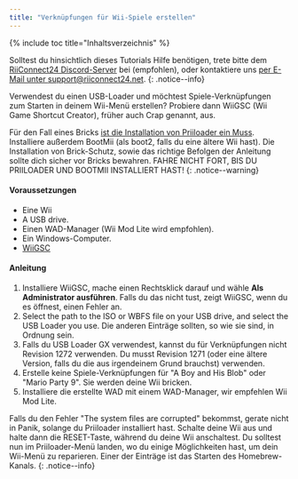 ```yaml
---
title: "Verknüpfungen für Wii-Spiele erstellen"
---
```


{% include toc title="Inhaltsverzeichnis" %}

Solltest du hinsichtlich dieses Tutorials Hilfe benötigen, trete bitte dem [RiiConnect24 Discord-Server](https://discord.gg/b4Y7jfD) bei (empfohlen), oder kontaktiere uns [per E-Mail unter support@riiconnect24.net](mailto:support@riiconnect24.net).
{: .notice--info}

Verwendest du einen USB-Loader und möchtest Spiele-Verknüpfungen zum Starten in deinem Wii-Menü erstellen? Probiere dann WiiGSC (Wii Game Shortcut Creator), früher auch Crap genannt, aus.

Für den Fall eines Bricks [ist die Installation von Priiloader ein Muss](/priiloader). Installiere außerdem BootMii (als boot2, falls du eine ältere Wii hast). Die Installation von Brick-Schutz, sowie das richtige Befolgen der Anleitung sollte dich sicher vor Bricks bewahren. FAHRE NICHT FORT, BIS DU PRIILOADER UND BOOTMII INSTALLIERT HAST!
{: .notice--warning}

#### Voraussetzungen

* Eine Wii
* A USB drive.
* Einen WAD-Manager (Wii Mod Lite wird empfohlen).
* Ein Windows-Computer.
* [WiiGSC](https://wiidatabase.de/downloads/pc-tools/wiigsc-ehemals-crap/)

#### Anleitung

1. Installiere WiiGSC, mache einen Rechtsklick darauf und wähle **Als Administrator ausführen**. Falls du das nicht tust, zeigt WiiGSC, wenn du es öffnest, einen Fehler an.
2. Select the path to the ISO or WBFS file on your USB drive, and select the USB Loader you use. Die anderen Einträge sollten, so wie sie sind, in Ordnung sein.
3. Falls du USB Loader GX verwendest, kannst du für Verknüpfungen nicht Revision 1272 verwenden. Du musst Revision 1271 (oder eine ältere Version, falls du die aus irgendeinem Grund brauchst) verwenden.
4. Erstelle keine Spiele-Verknüpfungen für "A Boy and His Blob" oder "Mario Party 9". Sie werden deine Wii bricken.
5. Installiere die erstellte WAD mit einem WAD-Manager, wir empfehlen Wii Mod Lite.

Falls du den Fehler "The system files are corrupted" bekommst, gerate nicht in Panik, solange du Priiloader installiert hast. Schalte deine Wii aus und halte dann die RESET-Taste, während du deine Wii anschaltest. Du solltest nun im Priiloader-Menü landen, wo du einige Möglichkeiten hast, um dein Wii-Menü zu reparieren. Einer der Einträge ist das Starten des Homebrew-Kanals.
{: .notice--info}
